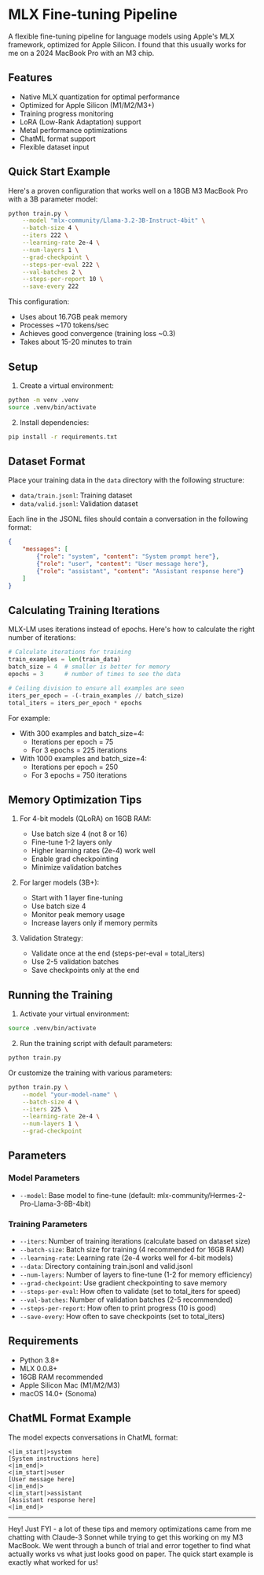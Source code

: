 # MLX Fine-tuning Pipeline

A flexible fine-tuning pipeline for language models using Apple's MLX framework, optimized for Apple Silicon.
I found that this usually works for me on a 2024 MacBook Pro with an M3 chip.

## Features

- Native MLX quantization for optimal performance
- Optimized for Apple Silicon (M1/M2/M3+)
- Training progress monitoring
- LoRA (Low-Rank Adaptation) support
- Metal performance optimizations
- ChatML format support
- Flexible dataset input

## Quick Start Example

Here's a proven configuration that works well on a 18GB M3 MacBook Pro with a 3B parameter model:

```bash
python train.py \
    --model "mlx-community/Llama-3.2-3B-Instruct-4bit" \
    --batch-size 4 \
    --iters 222 \
    --learning-rate 2e-4 \
    --num-layers 1 \
    --grad-checkpoint \
    --steps-per-eval 222 \
    --val-batches 2 \
    --steps-per-report 10 \
    --save-every 222
```

This configuration:
- Uses about 16.7GB peak memory
- Processes ~170 tokens/sec
- Achieves good convergence (training loss ~0.3)
- Takes about 15-20 minutes to train

## Setup

1. Create a virtual environment:
```bash
python -m venv .venv
source .venv/bin/activate
```

2. Install dependencies:
```bash
pip install -r requirements.txt
```

## Dataset Format

Place your training data in the `data` directory with the following structure:
- `data/train.jsonl`: Training dataset
- `data/valid.jsonl`: Validation dataset

Each line in the JSONL files should contain a conversation in the following format:
```json
{
    "messages": [
        {"role": "system", "content": "System prompt here"},
        {"role": "user", "content": "User message here"},
        {"role": "assistant", "content": "Assistant response here"}
    ]
}
```

## Calculating Training Iterations

MLX-LM uses iterations instead of epochs. Here's how to calculate the right number of iterations:

```python
# Calculate iterations for training
train_examples = len(train_data)
batch_size = 4  # smaller is better for memory
epochs = 3      # number of times to see the data

# Ceiling division to ensure all examples are seen
iters_per_epoch = -(-train_examples // batch_size)
total_iters = iters_per_epoch * epochs
```

For example:
- With 300 examples and batch_size=4:
  - Iterations per epoch = 75
  - For 3 epochs = 225 iterations
- With 1000 examples and batch_size=4:
  - Iterations per epoch = 250
  - For 3 epochs = 750 iterations

## Memory Optimization Tips

1. For 4-bit models (QLoRA) on 16GB RAM:
   - Use batch size 4 (not 8 or 16)
   - Fine-tune 1-2 layers only
   - Higher learning rates (2e-4) work well
   - Enable grad checkpointing
   - Minimize validation batches

2. For larger models (3B+):
   - Start with 1 layer fine-tuning
   - Use batch size 4
   - Monitor peak memory usage
   - Increase layers only if memory permits

3. Validation Strategy:
   - Validate once at the end (steps-per-eval = total_iters)
   - Use 2-5 validation batches
   - Save checkpoints only at the end

## Running the Training

1. Activate your virtual environment:
```bash
source .venv/bin/activate
```

2. Run the training script with default parameters:
```bash
python train.py
```

Or customize the training with various parameters:
```bash
python train.py \
    --model "your-model-name" \
    --batch-size 4 \
    --iters 225 \
    --learning-rate 2e-4 \
    --num-layers 1 \
    --grad-checkpoint
```

## Parameters

### Model Parameters
- `--model`: Base model to fine-tune (default: mlx-community/Hermes-2-Pro-Llama-3-8B-4bit)

### Training Parameters
- `--iters`: Number of training iterations (calculate based on dataset size)
- `--batch-size`: Batch size for training (4 recommended for 16GB RAM)
- `--learning-rate`: Learning rate (2e-4 works well for 4-bit models)
- `--data`: Directory containing train.jsonl and valid.jsonl
- `--num-layers`: Number of layers to fine-tune (1-2 for memory efficiency)
- `--grad-checkpoint`: Use gradient checkpointing to save memory
- `--steps-per-eval`: How often to validate (set to total_iters for speed)
- `--val-batches`: Number of validation batches (2-5 recommended)
- `--steps-per-report`: How often to print progress (10 is good)
- `--save-every`: How often to save checkpoints (set to total_iters)

## Requirements

- Python 3.8+
- MLX 0.0.8+
- 16GB RAM recommended
- Apple Silicon Mac (M1/M2/M3)
- macOS 14.0+ (Sonoma)

## ChatML Format Example

The model expects conversations in ChatML format:
```
<|im_start|>system
[System instructions here]
<|im_end|>
<|im_start|>user
[User message here]
<|im_end|>
<|im_start|>assistant
[Assistant response here]
<|im_end|>
```

---

Hey! Just FYI - a lot of these tips and memory optimizations came from me chatting with Claude-3 Sonnet while trying to get this working on my M3 MacBook. We went through a bunch of trial and error together to find what actually works vs what just looks good on paper. The quick start example is exactly what worked for us!
